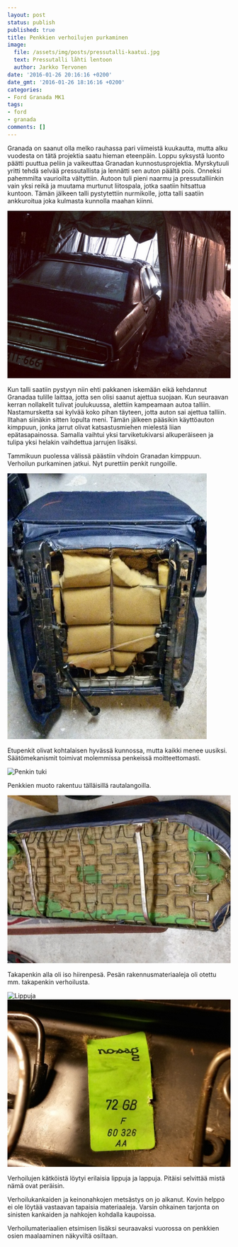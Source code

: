 ```yaml
---
layout: post
status: publish
published: true
title: Penkkien verhoilujen purkaminen
image:
  file: /assets/img/posts/pressutalli-kaatui.jpg
  text: Pressutalli låhti lentoon
  author: Jarkko Tervonen
date: '2016-01-26 20:16:16 +0200'
date_gmt: '2016-01-26 18:16:16 +0200'
categories:
- Ford Granada MK1
tags:
- ford
- granada
comments: []
---
```

Granada on saanut olla melko rauhassa pari viimeistä kuukautta, mutta alku vuodesta on tätä projektia saatu hieman eteenpäin. Loppu syksystä luonto päätti puuttua peliin ja vaikeuttaa Granadan kunnostusprojektia. Myrskytuuli yritti tehdä selvää pressutallista ja lennätti sen auton päältä pois. Onneksi pahemmilta vaurioilta vältyttiin. Autoon tuli pieni naarmu ja pressutalliinkin vain yksi reikä ja muutama murtunut liitospala, jotka saatiin hitsattua kuntoon. Tämän jälkeen talli pystytettiin nurmikolle, jotta talli saatiin ankkuroitua joka kulmasta kunnolla maahan kiinni.

<amp-img src="/assets/img/posts/granada-luistelua.jpg" alt="Talliin luistelua" width="4" height="3" layout="responsive">
  <noscript><img src="/assets/img/posts/granada-luistelua.jpg" alt="Talliin luistelua" /></noscript>
</amp-img>

Kun talli saatiin pystyyn niin ehti pakkanen iskemään eikä kehdannut Granadaa tulille laittaa, jotta sen olisi saanut ajettua suojaan. Kun seuraavan kerran nollakelit tulivat joulukuussa, alettiin kampeamaan autoa talliin. Nastamursketta sai kylvää koko pihan täyteen, jotta auton sai ajettua talliin. Iltahan siinäkin sitten lopulta meni. Tämän jälkeen pääsikin käyttöauton kimppuun, jonka jarrut olivat katsastusmiehen mielestä liian epätasapainossa. Samalla vaihtui yksi tarviketukivarsi alkuperäiseen ja tulipa yksi helakin vaihdettua jarrujen lisäksi.

Tammikuun puolessa välissä päästiin vihdoin Granadan kimppuun. Verhoilun purkaminen jatkui. Nyt purettiin penkit rungoille.

<amp-img src="/assets/img/posts/etupenkki.jpg" alt="Etupenkki" width="4" height="3" layout="responsive">
  <noscript><img src="/assets/img/posts/etupenkki.jpg" alt="Etupenkki" /></noscript>
</amp-img>

Etupenkit olivat kohtalaisen hyvässä kunnossa, mutta kaikki menee uusiksi. Säätömekanismit toimivat molemmissa penkeissä moitteettomasti.

<amp-img src="/assets/img/posts/penkintuki.jpg" alt="Penkin tuki" width="4" height="3" layout="responsive">
  <noscript><img src="/assets/img/posts/penkintuki.jpg" alt="Penkin tuki" /></noscript>
</amp-img>

Penkkien muoto rakentuu tälläisillä rautalangoilla.

<amp-img src="/assets/img/posts/takapenkki.jpg" alt="Takapenkki" width="4" height="3" layout="responsive">
  <noscript><img src="/assets/img/posts/takapenkki.jpg" alt="Takapenkki" /></noscript>
</amp-img>

Takapenkin alla oli iso hiirenpesä. Pesän rakennusmateriaaleja oli otettu mm. takapenkin verhoilusta.

<amp-img src="/assets/img/posts/lippuja.jpg" alt="Lippuja" width="4" height="3" layout="responsive">
  <noscript><img src="/assets/img/posts/lippuja.jpg" alt="Lippuja" /></noscript>
</amp-img>

<amp-img src="/assets/img/posts/lappuja.jpg" alt="Lappuja" width="4" height="3" layout="responsive">
  <noscript><img src="/assets/img/posts/lappuja.jpg" alt="Lappuja" /></noscript>
</amp-img>

Verhoilujen kätköistä löytyi erilaisia lippuja ja lappuja. Pitäisi selvittää mistä nämä ovat peräisin.

Verhoilukankaiden ja keinonahkojen metsästys on jo alkanut. Kovin helppo ei ole löytää vastaavan tapaisia materiaaleja. Varsin ohkainen tarjonta on sinisten kankaiden ja nahkojen kohdalla kaupoissa.

Verhoilumateriaalien etsimisen lisäksi seuraavaksi vuorossa on penkkien osien maalaaminen näkyviltä osiltaan.
